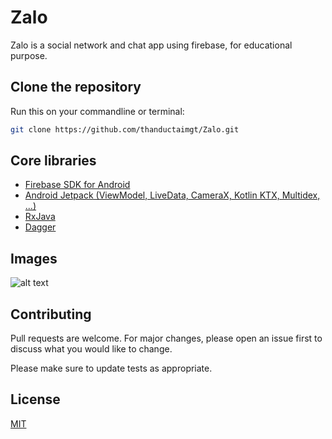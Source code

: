 # Zalo

Zalo is a social network and chat app using firebase, for educational purpose.

## Clone the repository

Run this on your commandline or terminal:

```bash
git clone https://github.com/thanductaimgt/Zalo.git
```

## Core libraries

* [Firebase SDK for Android](https://firebase.google.com/docs/android/setup?gclid=CjwKCAjw8J32BRBCEiwApQEKgfIILA0lTmjG9HbjuEufnUvLuPdNMtHXGux15ZTTe_FS_fcv7--HPRoCcjMQAvD_BwE)
* [Android Jetpack (ViewModel, LiveData, CameraX, Kotlin KTX, Multidex, ...)](https://developer.android.com/jetpack)
* [RxJava](https://github.com/ReactiveX/RxJava)
* [Dagger](https://github.com/google/dagger)

## Images

![alt text](images/)

## Contributing
Pull requests are welcome. For major changes, please open an issue first to discuss what you would like to change.

Please make sure to update tests as appropriate.

## License
[MIT](https://choosealicense.com/licenses/mit/)